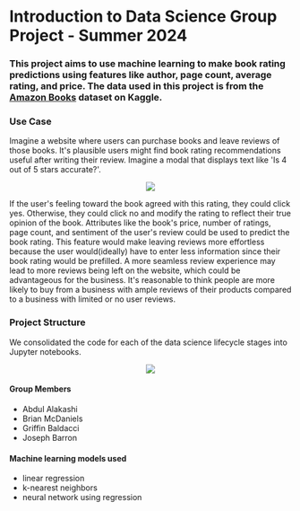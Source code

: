 # Introduction to Data Science Group Project - Summer 2024

### This project aims to use machine learning to make book rating predictions using features like author, page count, average rating, and price. The data used in this project is from the [Amazon Books](https://www.kaggle.com/datasets/mohamedbakhet/amazon-books-reviews?select=books_data.csv) dataset on Kaggle.


### Use Case 

Imagine a website where users can purchase books and leave reviews of those books. It's plausible users might find book rating recommendations useful after writing their review. Imagine a modal that displays text like 'Is 4 out of 5 stars accurate?'. 

<p align="center">
  <img src="https://github.com/user-attachments/assets/e1c8c393-d6ae-44f7-a71c-f2d2b2c149bc"/>
</p>

If the user's feeling toward the book agreed with this rating, they could click yes. Otherwise, they could click no and modify the rating to reflect their true opinion of the book. Attributes like the book's price, number of ratings, page count, and sentiment of the user's review could be used to predict the book rating. This feature would make leaving reviews more effortless because the user would(ideally) have to enter less information since their book rating would be prefilled. A more seamless review experience may lead to more reviews being left on the website, which could be advantageous for the business. It's reasonable to think people are more likely to buy from a business with ample reviews of their products compared to a business with limited or no user reviews.

### Project Structure 

We consolidated the code for each of the data science lifecycle stages into Jupyter notebooks. 

<p align="center">
  <img src="https://github.com/user-attachments/assets/b02f7bd0-657b-4707-a854-e5f27e55b7cb"/>
</p>

#### Group Members

- Abdul Alakashi
- Brian McDaniels
- Griffin Baldacci
- Joseph Barron

#### Machine learning models used 
- linear regression
- k-nearest neighbors
- neural network using regression
